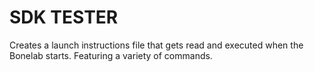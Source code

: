 # SDK TESTER

Creates a launch instructions file that gets read and executed when the Bonelab starts. Featuring a variety of commands.
